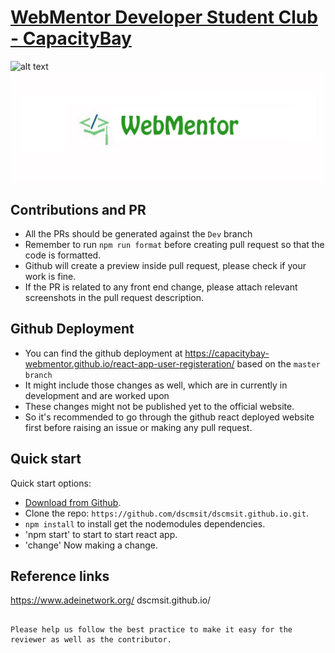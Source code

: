 # [WebMentor Developer Student Club - CapacityBay](https://capacitybay-webmentor.github.io/react-app-user-registeration/)

<!-- https://github.com/dscmsit/dscmsit/blob/master/images/HomePageForREADME.jpg?raw=true -->

![alt text](git-banner2.png"CapacityBay")
<img src="git-banner.jpg">

## Contributions and PR

- All the PRs should be generated against the `Dev` branch
- Remember to run `npm run format` before creating pull request so that the code is formatted.
- Github will create a preview inside pull request, please check if your work is fine.
- If the PR is related to any front end change, please attach relevant screenshots in the pull request description.

## Github Deployment

- You can find the github deployment at https://capacitybay-webmentor.github.io/react-app-user-registeration/ based on the `master branch`
- It might include those changes as well, which are in currently in development and are worked upon
- These changes might not be published yet to the official website.
- So it's recommended to go through the github react deployed website first before raising an issue or making any pull request.

## Quick start

Quick start options:

- [Download from Github](https://capacitybay-webmentor.github.io/react-app-user-registeration/).
- Clone the repo: `https://github.com/dscmsit/dscmsit.github.io.git`.
- `npm install` to install get the nodemodules dependencies.
- 'npm start' to start to start react app.
- 'change' Now making a change.

## Reference links
https://www.adeinetwork.org/
dscmsit.github.io/

```

Please help us follow the best practice to make it easy for the reviewer as well as the contributor.
